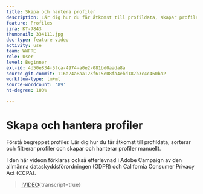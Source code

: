 ```yaml
---
title: Skapa och hantera profiler
description: Lär dig hur du får åtkomst till profildata, skapar profiler och sorterar och filtrerar dina projekt för enklare funktionalitet. Du får också lära dig hur du följer den allmänna dataskyddsförordningen (GDPR) och California Consumer Privacy Act (CCPA).
feature: Profiles
jira: KT-7843
thumbnail: 334111.jpg
doc-type: feature video
activity: use
team: WWFRE
role: User
level: Beginner
exl-id: 4d50e834-5fca-4974-a0e2-081bd0aada8a
source-git-commit: 116a24a8aa123f615e08fa4ebd187b3c4c460ba2
workflow-type: tm+mt
source-wordcount: '89'
ht-degree: 100%

---
```


# Skapa och hantera profiler

Förstå begreppet profiler. Lär dig hur du får åtkomst till profildata, sorterar och filtrerar profiler och skapar och hanterar profiler manuellt.

I den här videon förklaras också efterlevnad i Adobe Campaign av den allmänna dataskyddsförordningen (GDPR) och California Consumer Privacy Act (CCPA).

>[!VIDEO](https://video.tv.adobe.com/v/334111?quality=12&learn=on){transcript=true}
